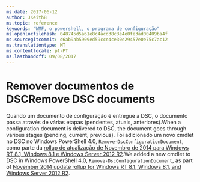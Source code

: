 ```yaml
---
ms.date: 2017-06-12
author: JKeithB
ms.topic: reference
keywords: "WMF, o powershell, o programa de configuração"
ms.openlocfilehash: 048745d5a61e8c4acd38c3e4e0fe3ad00409ba4f
ms.sourcegitcommit: d6ab9ab5909ed59cce4ce30e29457e0e75c7ac12
ms.translationtype: MT
ms.contentlocale: pt-PT
ms.lasthandoff: 09/08/2017
---
```

# <a name="remove-dsc-documents"></a><span data-ttu-id="d73a0-102">Remover documentos de DSC</span><span class="sxs-lookup"><span data-stu-id="d73a0-102">Remove DSC documents</span></span>

<span data-ttu-id="d73a0-103">Quando um documento de configuração é entregue à DSC, o documento passa através de várias etapas (pendentes, atuais, anteriores).</span><span class="sxs-lookup"><span data-stu-id="d73a0-103">When a configuration document is delivered to DSC, the document goes through various stages (pending, current, previous).</span></span> <span data-ttu-id="d73a0-104">Foi adicionado um novo cmdlet no DSC no Windows PowerShell 4.0, `Remove-DscConfigurationDocument`, como parte da [rollup de atualização de Novembro de 2014 para Windows RT 8.1, Windows 8.1 e Windows Server 2012 R2](https://support.microsoft.com/kb/3000850).</span><span class="sxs-lookup"><span data-stu-id="d73a0-104">We added a new cmdlet to DSC in Windows PowerShell 4.0, `Remove-DscConfigurationDocument`, as part of [November 2014 update rollup for Windows RT 8.1, Windows 8.1, and Windows Server 2012 R2](https://support.microsoft.com/kb/3000850).</span></span>
